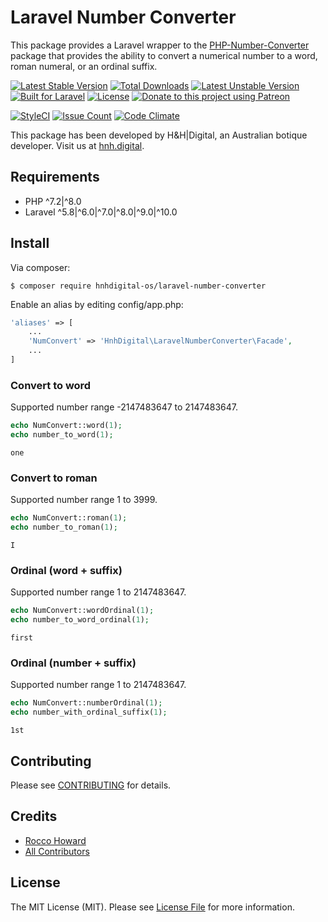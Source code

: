 # Laravel Number Converter

This package provides a Laravel wrapper to the [PHP-Number-Converter](https://github.com/hnhdigital-os/php-number-converter) package that provides the ability to convert a numerical number to a word, roman numeral, or an ordinal suffix.

[![Latest Stable Version](https://poser.pugx.org/hnhdigital-os/laravel-number-converter/v/stable.svg)](https://packagist.org/packages/hnhdigital-os/laravel-number-converter) [![Total Downloads](https://poser.pugx.org/hnhdigital-os/laravel-number-converter/downloads.svg)](https://packagist.org/packages/hnhdigital-os/laravel-number-converter) [![Latest Unstable Version](https://poser.pugx.org/hnhdigital-os/laravel-number-converter/v/unstable.svg)](https://packagist.org/packages/hnhdigital-os/laravel-number-converter) [![Built for Laravel](https://img.shields.io/badge/Built_for-Laravel-green.svg)](https://laravel.com/)  [![License](https://poser.pugx.org/hnhdigital-os/laravel-number-converter/license.svg)](https://packagist.org/packages/hnhdigital-os/laravel-number-converter) [![Donate to this project using Patreon](https://img.shields.io/badge/patreon-donate-yellow.svg)](https://patreon.com/RoccoHoward)

[![StyleCI](https://styleci.io/repos/74523556/shield?branch=master)](https://styleci.io/repos/74523556) [![Issue Count](https://codeclimate.com/github/hnhdigital-os/laravel-number-converter/badges/issue_count.svg)](https://codeclimate.com/github/hnhdigital-os/laravel-number-converter) [![Code Climate](https://codeclimate.com/github/hnhdigital-os/laravel-number-converter/badges/gpa.svg)](https://codeclimate.com/github/hnhdigital-os/laravel-number-converter)

This package has been developed by H&H|Digital, an Australian botique developer. Visit us at [hnh.digital](http://hnh.digital).

## Requirements

* PHP ^7.2|^8.0
* Laravel ^5.8|^6.0|^7.0|^8.0|^9.0|^10.0

## Install

Via composer:

`$ composer require hnhdigital-os/laravel-number-converter`

Enable an alias by editing config/app.php:

```php
'aliases' => [
    ...
    'NumConvert' => 'HnhDigital\LaravelNumberConverter\Facade',
    ...
]
```

### Convert to word

Supported number range -2147483647 to 2147483647.

```php
echo NumConvert::word(1);
echo number_to_word(1);
```

```
one
```

### Convert to roman

Supported number range 1 to 3999.

```php
echo NumConvert::roman(1);
echo number_to_roman(1);
```

```
I
```

### Ordinal (word + suffix)

Supported number range 1 to 2147483647.

```php
echo NumConvert::wordOrdinal(1);
echo number_to_word_ordinal(1);
```

```
first
```

### Ordinal (number + suffix)

Supported number range 1 to 2147483647.

```php
echo NumConvert::numberOrdinal(1);
echo number_with_ordinal_suffix(1);
```

```
1st
```

## Contributing

Please see [CONTRIBUTING](https://github.com/hnhdigital-os/laravel-number-converter/blob/master/CONTRIBUTING.md) for details.

## Credits

* [Rocco Howard](https://github.com/therocis)
* [All Contributors](https://github.com/hnhdigital-os/laravel-number-converter/contributors)

## License

The MIT License (MIT). Please see [License File](https://github.com/hnhdigital-os/laravel-number-converter/blob/master/LICENSE) for more information.
